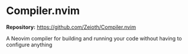 # Compiler.nvim

**Repository:** <https://github.com/Zeioth/Compiler.nvim>

A Neovim compiler for building and running your code without having to configure anything
